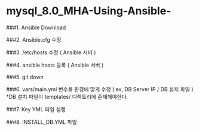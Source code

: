 # mysql_8.0_MHA-Using-Ansible-

###1. Ansible Download


###2. Ansible.cfg 수정


###3. /etc/hosts 수정 ( Ansible 서버 ) 


###4. ansible hosts 등록 ( Ansible 서버 ) 


###5. git down 


###6. vars/main.yml 변수들 환경에 맞게 수정 ( ex, DB Server IP / DB 설치 파일 )
*DB 설치 파일이 templates/ 디렉토리에 존재해야한다.


###7. Key YML 파일 실행


###8. INSTALL_DB.YML 파일 
